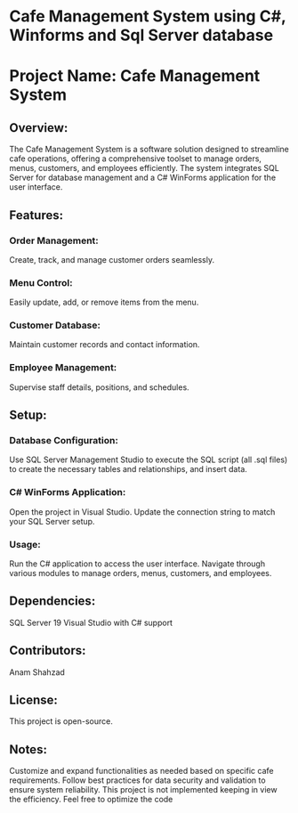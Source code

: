 # Cafe Management System using C#, Winforms and Sql Server database
# Project Name: Cafe Management System

## Overview:
The Cafe Management System is a software solution designed to streamline cafe operations, offering a comprehensive toolset to manage orders, menus, customers, and employees efficiently. The system integrates SQL Server for database management and a C# WinForms application for the user interface.

## Features:
### Order Management: 
Create, track, and manage customer orders seamlessly.
### Menu Control: 
Easily update, add, or remove items from the menu.
### Customer Database: 
Maintain customer records and contact information.
### Employee Management: 
Supervise staff details, positions, and schedules.

## Setup:
### Database Configuration:
Use SQL Server Management Studio to execute the SQL script (all .sql files) to create the necessary tables and relationships, and insert data.

### C# WinForms Application:
Open the project in Visual Studio.
Update the connection string to match your SQL Server setup.
### Usage:
Run the C# application to access the user interface.
Navigate through various modules to manage orders, menus, customers, and employees.

## Dependencies:
SQL Server 19
Visual Studio with C# support

## Contributors:
Anam Shahzad

## License:
This project is open-source.

## Notes:
Customize and expand functionalities as needed based on specific cafe requirements.
Follow best practices for data security and validation to ensure system reliability.
This project is not implemented keeping in view the efficiency. Feel free to optimize the code
